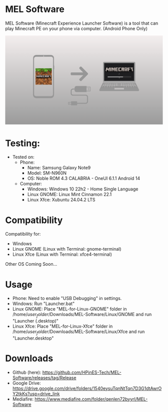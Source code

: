 # MEL Software
MEL Software (Minecraft Experience Launcher Software) is a tool that can play Minecraft PE on your phone via computer. (Android Phone Only)

![Play Minecraft on Phone via PC](https://github.com/HPinES-Tech/MEL-Software/blob/main/Play%20Mincraft%20in%20phone%20via%20PC.png?raw=true)
# Testing:
- Tested on:
  + Phone:
    * Name: Samsung Galaxy Note9
    * Model: SM-N960N
    * OS: Noble ROM 4.3 CALABRIA - OneUI 6.1.1 Android 14
  + Computer:
    * Windows: Windows 10 22h2 - Home Single Language
    * Linux GNOME: Linux Mint Cinnamon 22.1
    * Linux Xfce: Xubuntu 24.04.2 LTS

# Compatibility
Compatibility for:
- Windows
- Linux GNOME (Linux with Terminal: gnome-terminal)
- Linux Xfce (Linux with Terminal: xfce4-terminal)

Other OS Coming Soon...

# Usage
- Phone: Need to enable "USB Debugging" in settings.
- Windows: Run "Launcher.bat"
- Linux GNOME: Place "MEL-for-Linux-GNOME" folder in /home/$user_folder$/Downloads/MEL-Software/Linux/GNOME and run "Launcher (.desktop)"
- Linux Xfce: Place "MEL-for-Linux-Xfce" folder in /home/$user_folder$/Downloads/MEL-Software/Linux/Xfce and run "Launcher.desktop"

# Downloads
- Github (here): https://github.com/HPinES-Tech/MEL-Software/releases/tag/Release
- Google Drive: https://drive.google.com/drive/folders/1540eysuTqnNtTqn7D3G1dtAwrOY2tkKs?usp=drive_link
- Mediafire: https://www.mediafire.com/folder/qenlen72byyrl/MEL-Software
